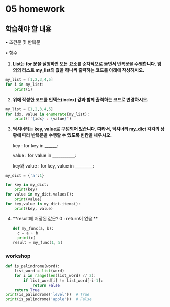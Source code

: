 # 05 homework

## 학습해야 할 내용

 • 조건문 및 반복문

 • 함수



1. **List는 for 문을 실행하면 모든 요소를 순차적으로 돌면서 반복문을 수행합니다. 임의의 리스트 my_list의 값을 하나씩 출력하는 코드를 아래에 작성하시오.**


```python
my_list = [1,2,3,4,5]
for i in my_list:
    print(i)
```



2. **위에 작성한 코드를 인덱스(index) 값과 함께 출력하는 코드로 변경하시오.**

```python
my_list = [1,2,3,4,5]
for idx, value in enumerate(my_list):
    print(f'{idx} : {value}')
```



3. **딕셔너리는 key, value로 구성되어 있습니다. 따라서, 딕셔너리 my_dict 각각의 상 황에 따라 반복문을 수행할 수 있도록 빈칸을 채우시오.**

   key : for key in ______: 

   value : for value in ___________:

   key와 value : for key, value in _________:

```python
my_dict = {'a':1}

for key in my_dict:
    print(key)
for value in my_dict.values():
    print(value)
for key,value in my_dict.items():
    print(key, value)
```



4. **result에 저장된 값은?  0 : return이 없음 **

   ```python
   def my_func(a, b):
   	 c = a + b 
   	 print(c) 
   result = my_func(1, 5)
   ```



### workshop

```python
def is_palindrome(word):
    list_word = list(word)
    for i in range(len(list_word) // 2):
        if list_word[i] != list_word[-i-1]:
            return False
    return True
print(is_palindrome('level'))  # True
print(is_palindrome('apple'))  # False
```

